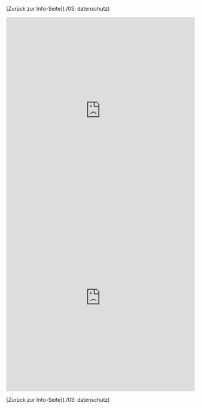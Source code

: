 [Zurück zur Info-Seite](./03: datenschutz)

<iframe src="https://learningapps.org/watch?v=pae8h9idc25" style="border:0px;width:100%;height:500px" allowfullscreen="true" webkitallowfullscreen="true" mozallowfullscreen="true"></iframe>
<iframe src="https://learningapps.org/watch?v=pnwv4vb5525" style="border:0px;width:100%;height:500px" allowfullscreen="true" webkitallowfullscreen="true" mozallowfullscreen="true"></iframe>


[Zurück zur Info-Seite](./03: datenschutz)